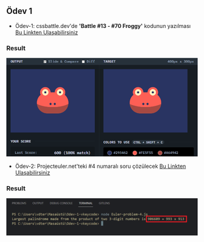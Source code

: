 ## Ödev 1
- Ödev-1:  cssbattle.dev'de **'Battle #13 - #70 Froggy'** kodunun yazılması [Bu Linkten Ulaşabilirsiniz](https://cssbattle.dev/play/70)
### Result
![froggy-image-result](/froggy-result.png)
 - Ödev-2:  Projecteuler.net'teki #4 numaralı soru çözülecek [Bu Linkten Ulaşabilirsiniz](https://projecteuler.net/problem=4)
 ### Result
 ![euler-image-result](/euler-result.png)